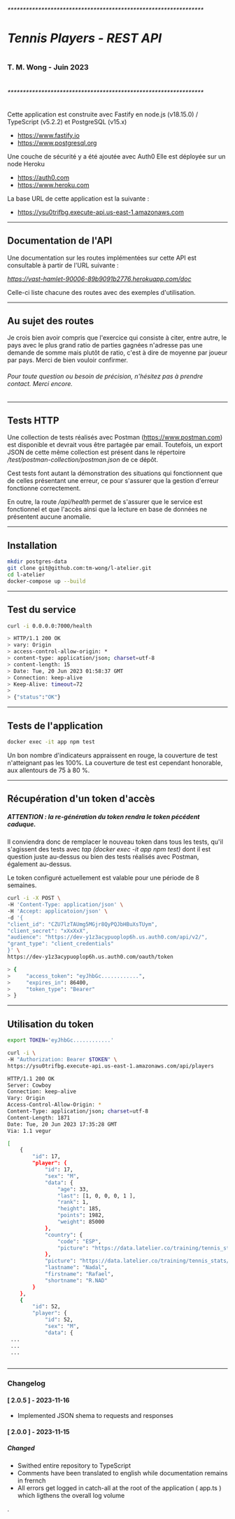 ###### ****************************************************************

#     _Tennis Players - REST API_
# 
###     T. M. Wong - Juin 2023
# 
###### ****************************************************************

Cette application est construite avec Fastify en node.js (v18.15.0) / TypeScript (v5.2.2) et PostgreSQL (v15.x)
- https://www.fastify.io
- https://www.postgresql.org

Une couche de sécurité y a été ajoutée avec Auth0 
Elle est déployée sur un node Heroku
- https://auth0.com
- https://www.heroku.com

La base URL de cette application est la suivante :
- https://ysu0trifbg.execute-api.us-east-1.amazonaws.com


---

## Documentation de l'API
Une documentation sur les routes implémentées sur cette API est consultable à partir de l'URL suivante :

_https://vast-hamlet-90006-89b9091b2776.herokuapp.com/doc_

Celle-ci liste chacune des routes avec des exemples d'utilisation.

---
## Au sujet des routes
Je crois bien avoir compris que l'exercice qui consiste à citer, entre autre, le pays avec le plus grand ratio de parties gagnées n'adresse pas une demande de somme mais plutôt de ratio, c'est à dire de moyenne par joueur par pays.
Merci de bien vouloir confirmer.

###### Pour toute question ou besoin de précision, n'hésitez pas à prendre contact. Merci encore.

---
## Tests HTTP
Une collection de tests réalisés avec Postman (https://www.postman.com) est disponible et devrait vous être partagée par email.
Toutefois, un export JSON de cette même collection est présent dans le répertoire _/test/postman-collection/postman.json_ de ce dépôt.

Cest tests font autant la démonstration des situations qui fonctionnent que de celles présentant une erreur, ce pour s'assurer que la gestion d'erreur fonctionne correctement.

En outre, la route _/api/health_ permet de s'assurer que le service est fonctionnel et que l'accès ainsi que la lecture en base de données ne présentent aucune anomalie.

---

## Installation
```sh
mkdir postgres-data
git clone git@github.com:tm-wong/l-atelier.git
cd l-atelier
docker-compose up --build
```

---
## Test du service
```sh
curl -i 0.0.0.0:7000/health

> HTTP/1.1 200 OK
> vary: Origin
> access-control-allow-origin: *
> content-type: application/json; charset=utf-8
> content-length: 15
> Date: Tue, 20 Jun 2023 01:58:37 GMT
> Connection: keep-alive
> Keep-Alive: timeout=72
> 
> {"status":"OK"}
```

---
## Tests de l'application
```sh
docker exec -it app npm test
```

Un bon nombre d'indicateurs appraissent en rouge, la couverture de test n'atteignant pas les 100%. La couverture de test est cependant honorable, aux allentours de 75 à 80 %.

---
## Récupération d'un token d'accès
##### _*ATTENTION :  la re-génération du token rendra le token pécédent caduque.*_

Il conviendra donc de remplacer le nouveau token dans tous les tests, qu'il s'agissent des tests avec _tap (docker exec -it app npm test)_ dont il est question juste au-dessus ou bien des tests réalisés avec Postman, également au-dessus. 

Le token configuré actuellement est valable pour une période de 8 semaines.

```sh
curl -i -X POST \
-H 'Content-Type: application/json' \
-H 'Accept: applicatoion/json' \
-d '{
"client_id": "CZU7lzTAUmg5MGjr8QyPQJbHBuXsTUym",
"client_secret": "xXxXxX",
"audience": "https://dev-y1z3acypuoplop6h.us.auth0.com/api/v2/",
"grant_type": "client_credentials"
}' \
https://dev-y1z3acypuoplop6h.us.auth0.com/oauth/token

> {
>     "access_token": "eyJhbGc............",
>     "expires_in": 86400,
>     "token_type": "Bearer"
> }
```

---
## Utilisation du token
```sh
export TOKEN='eyJhbGc............'

curl -i \
-H "Authorization: Bearer $TOKEN" \
https://ysu0trifbg.execute-api.us-east-1.amazonaws.com/api/players

HTTP/1.1 200 OK
Server: Cowboy
Connection: keep-alive
Vary: Origin
Access-Control-Allow-Origin: *
Content-Type: application/json; charset=utf-8
Content-Length: 1871
Date: Tue, 20 Jun 2023 17:35:28 GMT
Via: 1.1 vegur

[
    {
        "id": 17,
        "player": {
            "id": 17,
            "sex": "M",
            "data": {
                "age": 33,
                "last": [1, 0, 0, 0, 1 ],
                "rank": 1,
                "height": 185,
                "points": 1982,
                "weight": 85000
            },
            "country": {
                "code": "ESP",
                "picture": "https://data.latelier.co/training/tennis_stats/resources/Espagne.png"
            },
            "picture": "https://data.latelier.co/training/tennis_stats/resources/Nadal.png",
            "lastname": "Nadal",
            "firstname": "Rafael",
            "shortname": "R.NAD"
        }
    },
    {
        "id": 52,
        "player": {
            "id": 52,
            "sex": "M",
            "data": {
 ...
 ...
 ...
 
```

---

### Changelog


#### [ 2.0.5 ] - 2023-11-16

- Implemented JSON shema to requests and responses

#### [ 2.0.0 ] - 2023-11-15

##### Changed

- Swithed entire repository to TypeScript
- Comments have been translated to english while documentation remains in frernch
- All errors get logged in catch-all at the root of the application ( app.ts ) which ligthens the overall log volume


.



